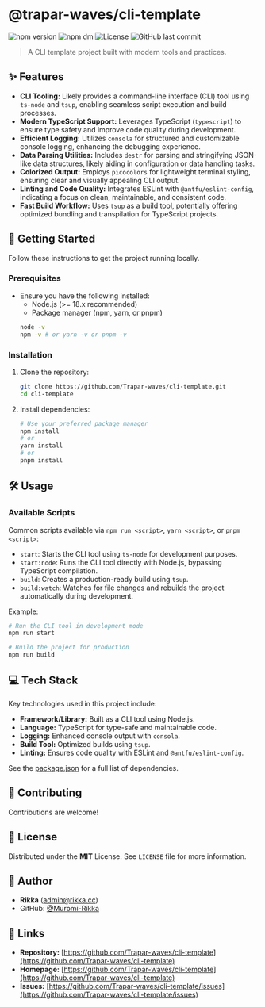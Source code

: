 # @trapar-waves/cli-template

![npm version](https://img.shields.io/npm/v/@trapar-waves/cli-template)
![npm dm](https://img.shields.io/npm/dm/@trapar-waves/cli-template)
![License](https://img.shields.io/badge/license-MIT-green)
![GitHub last commit](https://img.shields.io/github/last-commit/Trapar-waves/cli-template)

> A CLI template project built with modern tools and practices.

## ✨ Features

* **CLI Tooling:** Likely provides a command-line interface (CLI) tool using `ts-node` and `tsup`, enabling seamless script execution and build processes.
* **Modern TypeScript Support:** Leverages TypeScript (`typescript`) to ensure type safety and improve code quality during development.
* **Efficient Logging:** Utilizes `consola` for structured and customizable console logging, enhancing the debugging experience.
* **Data Parsing Utilities:** Includes `destr` for parsing and stringifying JSON-like data structures, likely aiding in configuration or data handling tasks.
* **Colorized Output:** Employs `picocolors` for lightweight terminal styling, ensuring clear and visually appealing CLI output.
* **Linting and Code Quality:** Integrates ESLint with `@antfu/eslint-config`, indicating a focus on clean, maintainable, and consistent code.
* **Fast Build Workflow:** Uses `tsup` as a build tool, potentially offering optimized bundling and transpilation for TypeScript projects.

## 🚀 Getting Started

Follow these instructions to get the project running locally.

### Prerequisites

* Ensure you have the following installed:
    * Node.js (>= 18.x recommended)
    * Package manager (npm, yarn, or pnpm)
    ```bash
    node -v
    npm -v # or yarn -v or pnpm -v
    ```

### Installation

1. Clone the repository:
    ```bash
    git clone https://github.com/Trapar-waves/cli-template.git
    cd cli-template
    ```
2. Install dependencies:
    ```bash
    # Use your preferred package manager
    npm install
    # or
    yarn install
    # or
    pnpm install
    ```

## 🛠️ Usage

### Available Scripts

Common scripts available via `npm run <script>`, `yarn <script>`, or `pnpm <script>`:

* `start`: Starts the CLI tool using `ts-node` for development purposes.
* `start:node`: Runs the CLI tool directly with Node.js, bypassing TypeScript compilation.
* `build`: Creates a production-ready build using `tsup`.
* `build:watch`: Watches for file changes and rebuilds the project automatically during development.

Example:
```bash
# Run the CLI tool in development mode
npm run start 

# Build the project for production
npm run build 
```

## 💻 Tech Stack

Key technologies used in this project include:

* **Framework/Library:** Built as a CLI tool using Node.js.
* **Language:** TypeScript for type-safe and maintainable code.
* **Logging:** Enhanced console output with `consola`.
* **Build Tool:** Optimized builds using `tsup`.
* **Linting:** Ensures code quality with ESLint and `@antfu/eslint-config`.

See the [package.json](package.json) for a full list of dependencies.

## 🤝 Contributing

Contributions are welcome!

## 📄 License

Distributed under the **MIT** License. See `LICENSE` file for more information.

## 👤 Author

* **Rikka** ([admin@rikka.cc](mailto:admin@rikka.cc))
* GitHub: [@Muromi-Rikka](https://github.com/Muromi-Rikka)

## 🔗 Links

* **Repository:** [https://github.com/Trapar-waves/cli-template](https://github.com/Trapar-waves/cli-template)
* **Homepage:** [https://github.com/Trapar-waves/cli-template](https://github.com/Trapar-waves/cli-template)
* **Issues:** [https://github.com/Trapar-waves/cli-template/issues](https://github.com/Trapar-waves/cli-template/issues)
